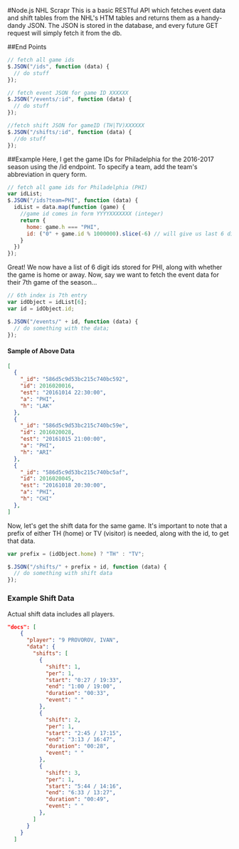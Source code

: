 #Node.js NHL Scrapr
This is a basic RESTful API which fetches event data and shift tables from the NHL's HTM tables and returns them as a handy-dandy JSON. The JSON is stored in the database, and every future GET request will simply fetch it from the db.

##End Points
```javascript
// fetch all game ids
$.JSON("/ids", function (data) {
  // do stuff
});

// fetch event JSON for game ID XXXXXX
$.JSON("/events/:id", function (data) {
  // do stuff
});

//fetch shift JSON for gameID (TH|TV)XXXXXX
$.JSON("/shifts/:id", function (data) {
  //do stuff
});
```

##Example
Here, I get the game IDs for Philadelphia for the 2016-2017 season using the /id endpoint. To specify a team, add the team's abbreviation in query form.
```javascript
// fetch all game ids for Philadelphia (PHI)
var idList;
$.JSON("/ids?team=PHI", function (data) {
  idList = data.map(function (game) {
    //game id comes in form YYYYXXXXXXX (integer)
    return {
      home: game.h === "PHI",
      id: ("0" + game.id % 1000000).slice(-6) // will give us last 6 digits including leading 0
    }
  })
});
```

Great! We now have a list of 6 digit ids stored for PHI, along with whether the game is home or away. Now, say we want to fetch the event data for their 7th game of the season...

```javascript
// 6th index is 7th entry
var idObject = idList[6];
var id = idObject.id;

$.JSON("/events/" + id, function (data) {
  // do something with the data;
});
```

#### Sample of Above Data
```json
[
  {
    "_id": "586d5c9d53bc215c740bc592",
    "id": 2016020016,
    "est": "20161014 22:30:00",
    "a": "PHI",
    "h": "LAK"
  },
  {
    "_id": "586d5c9d53bc215c740bc59e",
    "id": 2016020028,
    "est": "20161015 21:00:00",
    "a": "PHI",
    "h": "ARI"
  },
  {
    "_id": "586d5c9d53bc215c740bc5af",
    "id": 2016020045,
    "est": "20161018 20:30:00",
    "a": "PHI",
    "h": "CHI"
  },
]
```
Now, let's get the shift data for the same game. It's important to note that a prefix of either TH (home) or TV (visitor) is needed, along with the id, to get that data.

```javascript
var prefix = (idObject.home) ? "TH" : "TV";

$.JSON("/shifts/" + prefix + id, function (data) {
  // do something with shift data
});
```

### Example Shift Data
Actual shift data includes all players.
```json
"docs": [
    {
      "player": "9 PROVOROV, IVAN",
      "data": {
        "shifts": [
          {
            "shift": 1,
            "per": 1,
            "start": "0:27 / 19:33",
            "end": "1:00 / 19:00",
            "duration": "00:33",
            "event": " "
          },
          {
            "shift": 2,
            "per": 1,
            "start": "2:45 / 17:15",
            "end": "3:13 / 16:47",
            "duration": "00:28",
            "event": " "
          },
          {
            "shift": 3,
            "per": 1,
            "start": "5:44 / 14:16",
            "end": "6:33 / 13:27",
            "duration": "00:49",
            "event": " "
          },
        ]
      }
    }
  ]
```
